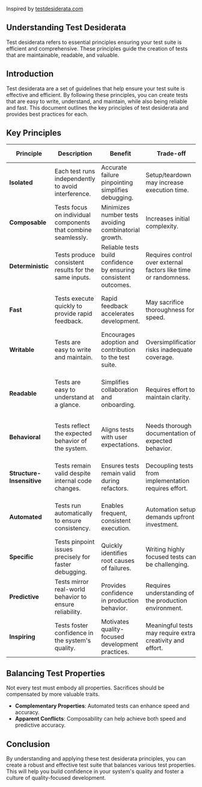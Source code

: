 Inspired by [testdesiderata.com](https://testdesiderata.com)

## Understanding Test Desiderata

Test desiderata refers to essential principles ensuring your test suite is efficient and comprehensive.
These principles guide the creation of tests that are maintainable, readable, and valuable.

## Introduction

Test desiderata are a set of guidelines that help ensure your test suite is effective and efficient. By following these principles, you can create tests that are easy to write, understand, and maintain, while also being reliable and fast. This document outlines the key principles of test desiderata and provides best practices for each.

## Key Principles

| Principle            | Description                                                                 | Benefit                                                                 | Trade-off                                                                 | Best Practice                                                                 | Read More                      |
|----------------------|-----------------------------------------------------------------------------|--------------------------------------------------------------------------|------------------------------------------------------------------------------|-------------------------------------------------------------------------------|-------------------------------|
| **Isolated**         | Each test runs independently to avoid interference.                         | Accurate failure pinpointing simplifies debugging.                      | Setup/teardown may increase execution time.                                  | Reset resources and global state between tests.                                | [Read More](isolated.html)    |
| **Composable**       | Tests focus on individual components that combine seamlessly.              | Minimizes number tests avoiding combinatorial growth.                   | Increases initial complexity.                                               | Use modular code and dependency injection.                                     | [Read More](composable.html)  |
| **Deterministic**    | Tests produce consistent results for the same inputs.                      | Reliable tests build confidence by ensuring consistent outcomes.        | Requires control over external factors like time or randomness.             | Use test doubles to isolate dependencies.                                     | [Read More](deterministic.html)|
| **Fast**             | Tests execute quickly to provide rapid feedback.                           | Rapid feedback accelerates development.                                  | May sacrifice thoroughness for speed.                                         | Optimize test setups and aim for millisecond execution.                        | [Read More](fast.html)        |
| **Writable**         | Tests are easy to write and maintain.                                     | Encourages adoption and contribution to the test suite.                  | Oversimplification risks inadequate coverage.                                | Provide clear guidelines and use simple naming conventions.                   | [Read More](writable.html)    |
| **Readable**         | Tests are easy to understand at a glance.                                 | Simplifies collaboration and onboarding.                                | Requires effort to maintain clarity.                                         | Use descriptive names and clearly express test intent.                         | [Read More](readable.html)    |
| **Behavioral**       | Tests reflect the expected behavior of the system.                        | Aligns tests with user expectations.                                     | Needs thorough documentation of expected behavior.                           | Define behaviors collaboratively with stakeholders.                           | [Read More](behavioral.html)  |
| **Structure-Insensitive** | Tests remain valid despite internal code changes.                  | Ensures tests remain valid during refactors.                             | Decoupling tests from implementation requires effort.                        | Focus on public interfaces over internal details.                              | [Read More](structure-insensitive.html)|
| **Automated**        | Tests run automatically to ensure consistency.                           | Enables frequent, consistent execution.                                   | Automation setup demands upfront investment.                                  | Run automated tests via CI/CD pipelines.                                       | [Read More](automated.html)   |
| **Specific**         | Tests pinpoint issues precisely for faster debugging.                    | Quickly identifies root causes of failures.                              | Writing highly focused tests can be challenging.                             | Break down functionalities and write precise assertions.                        | [Read More](specific.html)    |
| **Predictive**       | Tests mirror real-world behavior to ensure reliability.                   | Provides confidence in production behavior.                              | Requires understanding of the production environment.                        | Use real-world scenarios and data for test cases.                               | [Read More](predictive.html)  |
| **Inspiring**        | Tests foster confidence in the system's quality.                          | Motivates quality-focused development practices.                        | Meaningful tests may require extra creativity and effort.                    | Share success metrics to highlight testing's value.                            | [Read More](inspiring.html)   |

## Balancing Test Properties

Not every test must embody all properties. Sacrifices should be compensated by more valuable traits.
- **Complementary Properties**: Automated tests can enhance speed and accuracy.
- **Apparent Conflicts**: Composability can help achieve both speed and predictive accuracy.

## Conclusion

By understanding and applying these test desiderata principles, you can create a robust and effective test suite that balances various test properties. This will help you build confidence in your system's quality and foster a culture of quality-focused development.
